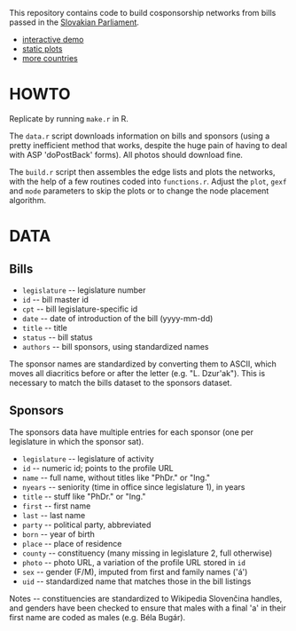 This repository contains code to build cosponsorship networks from bills passed in the [Slovakian Parliament](http://www.nrsr.sk/).

- [interactive demo](http://f.briatte.org/parlviz/nrsr)
- [static plots](http://f.briatte.org/parlviz/nrsr/plots.html)
- [more countries](https://github.com/briatte/parlnet)

# HOWTO

Replicate by running `make.r` in R.

The `data.r` script downloads information on bills and sponsors (using a pretty inefficient method that works, despite the huge pain of having to deal with ASP 'doPostBack' forms). All photos should download fine.

The `build.r` script then assembles the edge lists and plots the networks, with the help of a few routines coded into `functions.r`. Adjust the `plot`, `gexf` and `mode` parameters to skip the plots or to change the node placement algorithm.

# DATA

## Bills

- `legislature` -- legislature number
- `id` -- bill master id
- `cpt` -- bill legislature-specific id
- `date` -- date of introduction of the bill (yyyy-mm-dd)
- `title` -- title
- `status` -- bill status
- `authors` -- bill sponsors, using standardized names

The sponsor names are standardized by converting them to ASCII, which moves all diacritics before or after the letter (e.g. "L. Dzur'ak"). This is necessary to match the bills dataset to the sponsors dataset.

## Sponsors

The sponsors data have multiple entries for each sponsor (one per legislature in which the sponsor sat).

- `legislature` -- legislature of activity
- `id` -- numeric id; points to the profile URL
- `name` -- full name, without titles like "PhDr." or "Ing."
- `nyears` -- seniority (time in office since legislature 1), in years
- `title` -- stuff like "PhDr." or "Ing."
- `first` -- first name
- `last` -- last name
- `party` -- political party, abbreviated
- `born` -- year of birth
- `place` -- place of residence
- `county` -- constituency (many missing in legislature 2, full otherwise)
- `photo` -- photo URL, a variation of the profile URL stored in `id`
- `sex` -- gender (F/M), imputed from first and family names ('á')
- `uid` -- standardized name that matches those in the bill listings

Notes -- constituencies are standardized to Wikipedia Slovenčina handles, and genders have been checked to ensure that males with a final 'a' in their first name are coded as males (e.g. Béla Bugár).
